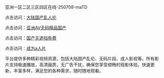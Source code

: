 亚洲一区二区三区四区在线-250708-maTD

点击访问：<a href="https://heiliaowzu4ur.pages.dev">大陆国产乱人伦</a>

点击访问：<a href="https://heiliaozj3tjd.pages.dev">亚洲AV无码精品国产</a>

点击访问：<a href="https://heiliaoe8ajia.pages.dev">国产无遮挡免费</a>

点击访问：<a href="https://heiliaoxqkkct.pages.dev">成为a人片</a>

平台提供多种精彩视频资源，包括大陆国产乱伦、无码片段、成人影视等。所有影片支持极速播放，高清画质，无广告干扰，确保您享受顺畅的观影体验。快速更新，丰富多样，满足您的各种需求，随时随地观看。

<span style="display:none;">[Canonical link](https://github.com/lvs20250708/lvs05 ）</span>
